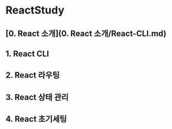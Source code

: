 # ReactStudy

## [0. React 소개](0. React 소개/React-CLI.md)

## 1. React CLI

## 2. React 라우팅

## 3. React 상태 관리

## 4. React 초기세팅